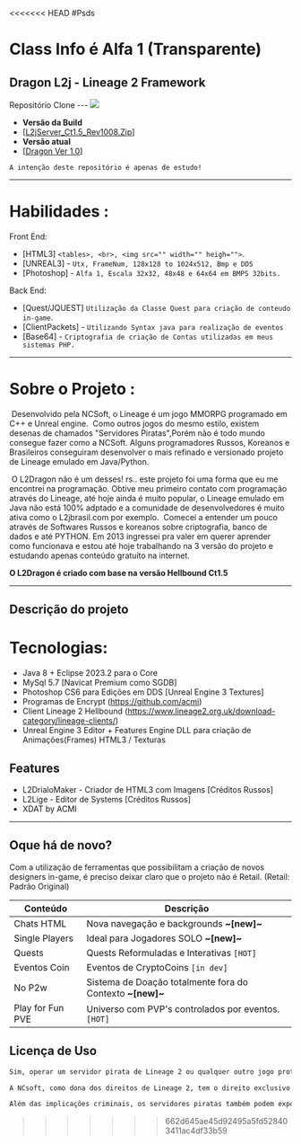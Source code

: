 <<<<<<< HEAD
#Psds


**Class Info é Alfa 1 (Transparente)**
=======
## Dragon L2j - Lineage 2 Framework
Repositório Clone ---  [![](https://scontent.ffor39-1.fna.fbcdn.net/v/t39.30808-6/461661730_8233047166813954_8682889789224009600_n.jpg?_nc_cat=105&ccb=1-7&_nc_sid=127cfc&_nc_ohc=6jAydaNPSsUQ7kNvgFJqATe&_nc_ht=scontent.ffor39-1.fna&_nc_gid=AFzJJhIovCfwL9vQpvUtrJR&oh=00_AYDLY1pCfrrDGRHMwn6s0mEE2h1JGLgLk0lYR0-xreC5jA&oe=66FE3B42)](https://l2jserver.com/pt/)
 - **Versão da Build**
- [[L2jServer_Ct1.5_Rev1008.Zip](https://drive.google.com/file/d/1hKhvpqWekW3b-iTVToK_NxfdRkGk8D7b/view?usp=sharing)]
- **Versão atual**
- [[Dragon Ver 1.0](#)]


`A intenção deste repositório é apenas de estudo!`
___ 
# Habilidades :

Front End:
- [HTML3] `<tables>, <br>, <img src="" width="" heigh="">`.
- [UNREAL3] - `Utx, FrameNum, 128x128 to 1024x512, Bmp e DDS`
- [Photoshop] - `Alfa 1, Escala 32x32, 48x48 e 64x64 em BMPS 32bits.`


Back End:
- [Quest/JQUEST] `Utilização da Classe Quest para criação de conteudo in-game`.
- [ClientPackets] - `Utilizando Syntax java para realização de eventos`
- [Base64] - `Criptografia de criação de Contas utilizadas em meus sistemas PHP.`

___
# Sobre o Projeto : 
​	Desenvolvido pela NCSoft, o Lineage é um jogo MMORPG programado em C++ e Unreal engine.
​	Como outros jogos do mesmo estilo, existem desenas de chamados "Servidores Piratas",Porém não é todo mundo consegue fazer como a NCSoft. Alguns programadores Russos, Koreanos e Brasileiros conseguiram desenvolver o mais refinado e versionado projeto de Lineage emulado em Java/Python. 

​	O L2Dragon não é um desses! rs.. este projeto foi uma forma que eu me encontrei na programação. Obtive meu primeiro contato com programação através do Lineage, até hoje ainda é muito popular, o Lineage emulado em Java não está 100% adptado e a comunidade de desenvolvedores é muito ativa como o L2jbrasil.com por exemplo.
​	Comecei a entender um pouco através de Softwares Russos e koreanos sobre criptografia, banco de dados e até PYTHON. Em 2013 ingressei pra valer em querer aprender como funcionava e estou até hoje trabalhando na 3 versão do projeto e estudando apenas conteúdo gratuíto na internet.

 **O L2Dragon é criado com base na versão Hellbound Ct1.5**
___
## Descrição do projeto

# Tecnologias:
- Java 8 + Eclipse 2023.2 para o Core
- MySql 5.7 [Navicat Premium como SGDB]
- Photoshop CS6 para Edições em DDS [Unreal Engine 3 Textures]
- Programas de Encrypt (https://github.com/acmi)
- Client Lineage 2 Hellbound (https://www.lineage2.org.uk/download-category/lineage-clients/)
- Unreal Engine 3 Editor + Features Engine DLL para criação de Animações(Frames) HTML3 / Texturas


## Features

- L2DrialoMaker - Criador de HTML3 com Imagens [Créditos Russos]
- L2Lige - Editor de Systems [Créditos Russos]
- XDAT by ACMI

----

## Oque há de novo?

Com a utilização de ferramentas que possibilitam a criação de novos designers in-game, é preciso deixar claro que o projeto não é Retail. (Retail: Padrão Original)

| Conteúdo | Descrição |
| ------ | ------ |
| Chats HTML | Nova navegação e backgrounds  **~[new]~** |
| Single Players | Ideal para Jogadores SOLO **~[new]~** |
| Quests | Quests Reformuladas e Interativas `[HOT]` |
| Eventos Coin | Eventos de CryptoCoins `[in dev]` |
| No P2w | Sistema de Doação totalmente fora do Contexto **~[new]~** |
| Play for Fun PVE | Universo com PVP's controlados por eventos. `[HOT]` |



## Licença de Uso
```sh
Sim, operar um servidor pirata de Lineage 2 ou qualquer outro jogo protegido por direitos autorais é considerado crime em muitos países. Isso se enquadra como uma violação de direitos autorais, de acordo com as legislações de propriedade intelectual, como a Lei de Direitos Autorais no Brasil (Lei 9.610/98). Além disso, pode envolver outros crimes, como pirataria de software, violação de contratos e até práticas de fraude.

A NCsoft, como dona dos direitos de Lineage 2, tem o direito exclusivo de distribuir e operar o jogo. Quando alguém cria ou administra um servidor privado sem a permissão da empresa, está violando esses direitos, o que pode resultar em ações legais, como multas, indenizações e até penas de prisão, dependendo do país e da gravidade do caso.

Além das implicações criminais, os servidores piratas também podem expor seus operadores e jogadores a riscos legais e de segurança, como roubo de dados e fraudes financeiras.

```
>>>>>>> 662d645ae45d92495a5fd528403411ac4df33b59
